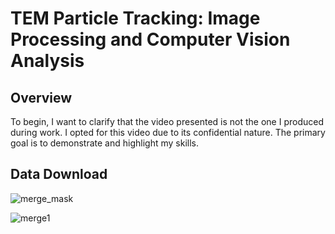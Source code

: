 # TEM Particle Tracking: Image Processing and Computer Vision Analysis

## Overview
To begin, I want to clarify that the video presented is not the one I produced during work. I opted for this video due to its confidential nature. The primary goal is to demonstrate and highlight my skills.


## Data Download


![merge_mask](https://github.com/AsherTeo/TEM-Visionary---Processing-and-Analysis-Tools-for-Electron-Microscopy/assets/78581569/6493b8ff-1a73-447f-ac83-9ef98252b83d)

![merge1](https://github.com/AsherTeo/TEM-Visionary---Processing-and-Analysis-Tools-for-Electron-Microscopy/assets/78581569/6a86bdf8-7c36-4e63-ba6e-006f218e6096)
